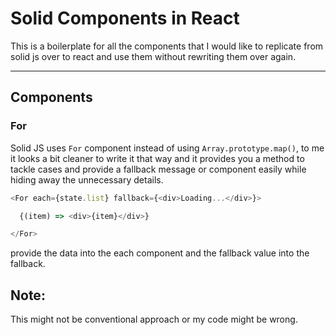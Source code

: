 # Solid Components in React

This is a boilerplate for all the components that I would like to replicate from solid js over to react and use them without rewriting them
over again.

---

## Components

### For

Solid JS uses ```For``` component instead of using ```Array.prototype.map()```, to me it looks a bit cleaner to write it that way and it 
provides you a method to tackle cases and provide a fallback message or component easily while hiding away the unnecessary details.

``` typescript 
<For each={state.list} fallback={<div>Loading...</div>}>

  {(item) => <div>{item}</div>}

</For>
```

provide the data into the each component and the fallback value into the fallback.


## Note:
This might not be conventional approach or my code might be wrong.
